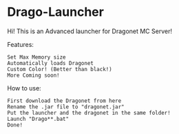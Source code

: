 # Drago-Launcher
Hi!
This is an Advanced launcher for Dragonet MC Server!

Features:


    Set Max Memory size
    Automatically loads Dragonet
    Custom Color! (Better than black!)
    More Coming soon!


How to use:

    First download the Dragonet from here
    Rename the .jar file to "dragonet.jar"
    Put the launcher and the dragonet in the same folder!
    Launch "Drago**.bat"
    Done!
